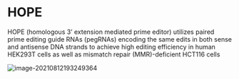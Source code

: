 # HOPE
HOPE (homologous 3’ extension mediated prime editor) utilizes paired prime editing guide RNAs (pegRNAs) encoding the same edits in both sense and antisense DNA strands to achieve high editing efficiency in  human HEK293T cells as well as mismatch repair (MMR)-deficient HCT116 cells

![image-20210812193249364](https://i.loli.net/2021/08/12/pRJeh4EIaFCinHk.png)
